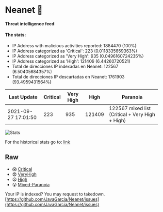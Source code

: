 # Neanet :hocho:
#### Threat intelligence feed
#### The stats:

- IP Address with malicious activities reported: 1884470 (100%)
- IP Address categorized as 'Critical':  223 (0.0118335659363%)
- IP Address categorized as 'Very High':  935 (0.0496160724235%)
- IP Address categorized as 'High':  121409 (6.44260720521)
- Total de direcciones IP indexadas en Neanet:  122567 (6.50405684357%)
- Total de direcciones IP descartadas en Neanet:  1761903 (93.4959431564%)

| Last Update | Critical | Very High | High | Paranoia |
| --- | --- | --- | --- | --- |
| 2021-09-27 17:01:50 | 223 | 935 | 121409 | 122567 mixed list (Critical + Very High + High)|

![Stats](https://docs.google.com/spreadsheets/d/e/2PACX-1vSnaNMIXVabIpDJjufMlzH7poXnshF3mgd8Is1g9ytUEzVsP5my4Trn8f-xkoLLQ38xpL3HtmUexLo6/pubchart?oid=501124687&format=image)

For the historical stats go to: [link](/stats.csv)
## Raw
- :scream: [Critical](https://raw.githubusercontent.com/JavaGarcia/Neanet/master/blacklists/neanet_critical.txt)
- :fearful: [VeryHigh](https://raw.githubusercontent.com/JavaGarcia/Neanet/master/blacklists/neanet_veryHigh.txtt)
- :frowning: [High](https://raw.githubusercontent.com/JavaGarcia/Neanet/master/blacklists/neanet_high.txt)
- :dizzy_face: [Mixed-Paranoia](https://raw.githubusercontent.com/JavaGarcia/Neanet/master/blacklists/neanet_all.txt)


Your IP is indexed? You may request to takedown. [https://github.com/JavaGarcia/Neanet/issues](https://github.com/JavaGarcia/Neanet/issues)









































































































































































































































































































































































































































































































































































































































































































































































































































































































































































































































































































































































































































































































































































































































































































































































































































































































































































































































































































































































































































































































































































































































































































































































































































































































































































































































































































































































































































































































































































































































































































































































































































































































































































































































































































































































































































































































































































































































































































































































































































































































































































































































































































































































































































































































































































































































































































































































































































































































































































































































































































































































































































































































































































































































































































































































































































































































































































































































































































































































































































































































































































































































































































































































































































































































































































































































































































































































































































































































































































































































































































































































































































































































































































































































































































































































































































































































































































































































































































































































































































































































































































































































































































































































































































































































































































































































































































































































































































































































































































































































































































































































































































































